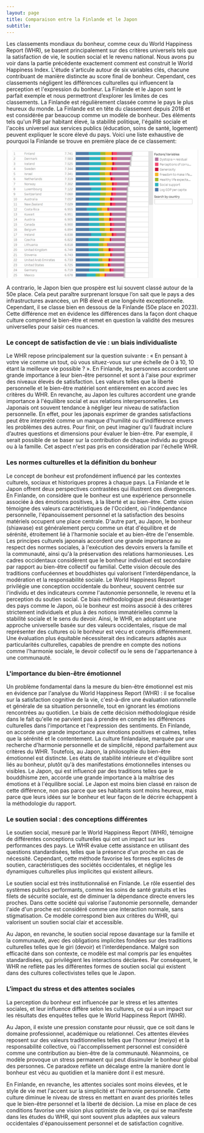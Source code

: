 ```yaml
---
layout: page
title: Comparaison entre la Finlande et le Japon
subtitle:
---
```


Les classements mondiaux du bonheur, comme ceux du World Happiness Report (WHR), se basent principalement sur des critères universels tels que la satisfaction de vie, le soutien social et le revenu national. Nous avons pu voir dans la partie précédente exactement comment est construit le World Happiness Index. L'étude s'articule autour de six variables clés, chacune contribuant de manière distincte au score final de bonheur. Cependant, ces classements négligent les différences culturelles qui influencent la perception et l'expression du bonheur. La Finlande et le Japon sont le parfait exemple et nous permettront d’explorer les limites de ces classements. La Finlande est régulièrement classée comme le pays le plus heureux du monde. La Finlande est en tête du classement depuis 2018 et est considérée par beaucoup comme un modèle de bonheur. Des éléments tels qu'un PIB par habitant élevé, la stabilité politique, l'égalité sociale et l'accès universel aux services publics (éducation, soins de santé, logement) peuvent expliquer le score élevé du pays. Voici une liste exhaustive de pourquoi la Finlande se trouve en première place de ce classement: 

![20240320-world-happiest-country-canada.jpg](20240320-world-happiest-country-canada.jpg)

A contrario, le Japon bien que prospère est lui souvent classé autour de la 50e place. Cela peut paraître surprenant lorsque l’on sait que le pays a des infrastructures avancées, un PIB élevé et une longévité exceptionnelle. Cependant, il se classe bien en dessous de la Finlande (50e place en 2023). Cette différence met en évidence les différences dans la façon dont chaque culture comprend le bien-être et remet en question la validité des mesures universelles pour saisir ces nuances. 

### Le concept de satisfaction de vie : un biais individualiste

Le WHR repose principalement sur la question suivante : « En pensant à votre vie comme un tout, où vous situez-vous sur une échelle de 0 à 10, 10 étant la meilleure vie possible ? ». En Finlande, les personnes accordent une grande importance à leur bien-être personnel et sont à l'aise pour exprimer des niveaux élevés de satisfaction. Les valeurs telles que la liberté personnelle et le bien-être matériel sont entièrement en accord avec les critères du WHR. En revanche, au Japon les cultures accordent une grande importance à l'équilibre social et aux relations interpersonnelles. Les Japonais ont souvent tendance à négliger leur niveau de satisfaction personnelle. En effet, pour les japonais exprimer de grandes satisfactions peut être interprété comme un manque d'humilité ou d'indifférence envers les problèmes des autres. Pour finir, on peut imaginer qu’il faudrait inclure d’autres questions et dimensions pour évaluer le bien-être. Par exemple, il serait possible de se baser sur la contribution de chaque individu au groupe ou à la famille. Cet aspect n'est pas pris en considération par l'échelle WHR.

### Les normes culturelles et la définition du bonheur

Le concept de bonheur est profondément influencé par les contextes culturels, sociaux et historiques propres à chaque pays. La Finlande et le Japon offrent deux perspectives contrastées qui illustrent ces divergences.
En Finlande, on considère que le bonheur est une expérience personnelle associée à des émotions positives, à la liberté et au bien-être. Cette vision témoigne des valeurs caractéristiques de l'Occident, où l'indépendance personnelle, l'épanouissement personnel et la satisfaction des besoins matériels occupent une place centrale. D'autre part, au Japon, le bonheur (shiawase) est généralement perçu comme un état d'équilibre et de sérénité, étroitement lié à l'harmonie sociale et au bien-être de l'ensemble. Les principes culturels japonais accordent une grande importance au respect des normes sociales, à l'exécution des devoirs envers la famille et la communauté, ainsi qu'à la préservation des relations harmonieuses. Les cadres occidentaux considèrent que le bonheur individuel est secondaire par rapport au bien-être collectif ou familial. Cette vision découle des traditions confucéennes et bouddhistes qui valorisent l'interdépendance, la modération et la responsabilité sociale.
Le World Happiness Report privilégie une conception occidentale du bonheur, souvent centrée sur l'individu et des indicateurs comme l'autonomie personnelle, le revenu et la perception du soutien social. Ce biais méthodologique peut désavantager des pays comme le Japon, où le bonheur est moins associé à des critères strictement individuels et plus à des notions immatérielles comme la stabilité sociale et le sens du devoir.  Ainsi, le WHR, en adoptant une approche universelle basée sur des valeurs occidentales, risque de mal représenter des cultures où le bonheur est vécu et compris différemment. Une évaluation plus équitable nécessiterait des indicateurs adaptés aux particularités culturelles, capables de prendre en compte des notions comme l'harmonie sociale, le devoir collectif ou le sens de l'appartenance à une communauté. 

### L'importance du bien-être émotionnel

Un problème fondamental dans la mesure du bien-être émotionnel est mis en évidence par l'analyse du World Happiness Report (WHR) : il se focalise sur la satisfaction cognitive de la vie, c'est-à-dire une évaluation rationnelle et générale de sa situation personnelle, tout en ignorant les émotions rencontrées au quotidien. Le biais de cette décision méthodologique réside dans le fait qu'elle ne parvient pas à prendre en compte les différences culturelles dans l'importance et l'expression des sentiments.
En Finlande, on accorde une grande importance aux émotions positives et calmes, telles que la sérénité et le contentement. La culture finlandaise, marquée par une recherche d'harmonie personnelle et de simplicité, répond parfaitement aux critères du WHR. Toutefois, au Japon, la philosophie du bien-être émotionnel est distincte. Les états de stabilité intérieure et d'équilibre sont liés au bonheur, plutôt qu'à des manifestations émotionnelles intenses ou visibles. Le Japon, qui est influencé par des traditions telles que le bouddhisme zen, accorde une grande importance à la maîtrise des émotions et à l'équilibre social. Le Japon est moins bien classé en raison de cette différence, non pas parce que ses habitants sont moins heureux, mais parce que leurs idées sur le bonheur et leur façon de le décrire échappent à la méthodologie du rapport.


### Le soutien social : des conceptions différentes

Le soutien social, mesuré par le World Happiness Report (WHR), témoigne de différentes conceptions culturelles qui ont un impact sur les performances des pays. Le WHR évalue cette assistance en utilisant des questions standardisées, telles que la présence d'un proche en cas de nécessité. Cependant, cette méthode favorise les formes explicites de soutien, caractéristiques des sociétés occidentales, et néglige les dynamiques culturelles plus implicites qui existent ailleurs.

Le soutien social est très institutionnalisé en Finlande. Le rôle essentiel des systèmes publics performants, comme les soins de santé gratuits et les filets de sécurité sociale, est de diminuer la dépendance directe envers les proches. Dans cette société qui valorise l'autonomie personnelle, demander l'aide d'un proche est considéré comme une interaction normale, sans stigmatisation. Ce modèle correspond bien aux critères du WHR, qui valorisent un soutien social clair et accessible.

Au Japon, en revanche, le soutien social repose davantage sur la famille et la communauté, avec des obligations implicites fondées sur des traditions culturelles telles que le giri (devoir) et l'interdépendance. Malgré son efficacité dans son contexte, ce modèle est mal compris par les enquêtes standardisées, qui privilégient les interactions déclarées. Par conséquent, le WHR ne reflète pas les différentes formes de soutien social qui existent dans des cultures collectivistes telles que le Japon.

### L’impact du stress et des attentes sociales

La perception du bonheur est influencée par le stress et les attentes sociales, et leur influence diffère selon les cultures, ce qui a un impact sur les résultats des enquêtes telles que le World Happiness Report (WHR).

Au Japon, il existe une pression constante pour réussir, que ce soit dans le domaine professionnel, académique ou relationnel. Ces attentes élevées reposent sur des valeurs traditionnelles telles que l'honneur (*meiyo*) et la responsabilité collective, où l'accomplissement personnel est considéré comme une contribution au bien-être de la communauté. Néanmoins, ce modèle provoque un stress permanent qui peut dissimuler le bonheur global des personnes. Ce paradoxe reflète un décalage entre la manière dont le bonheur est vécu au quotidien et la manière dont il est mesuré.

En Finlande, en revanche, les attentes sociales sont moins élevées, et le style de vie met l'accent sur la simplicité et l'harmonie personnelle. Cette culture diminue le niveau de stress en mettant en avant des priorités telles que le bien-être personnel et la liberté de décision. La mise en place de ces conditions favorise une vision plus optimiste de la vie, ce qui se manifeste dans les études du WHR, qui sont souvent plus adaptées aux valeurs occidentales d'épanouissement personnel et de satisfaction cognitive.
